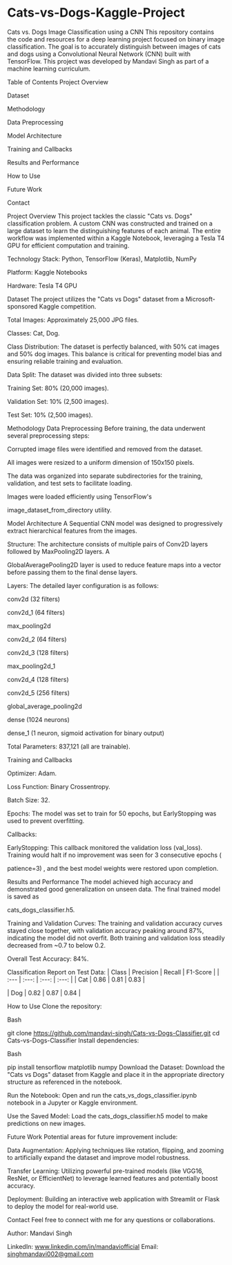 # Cats-vs-Dogs-Kaggle-Project
Cats vs. Dogs Image Classification using a CNN
This repository contains the code and resources for a deep learning project focused on binary image classification. The goal is to accurately distinguish between images of cats and dogs using a Convolutional Neural Network (CNN) built with TensorFlow. This project was developed by Mandavi Singh as part of a machine learning curriculum.



Table of Contents
Project Overview

Dataset

Methodology

Data Preprocessing

Model Architecture

Training and Callbacks

Results and Performance

How to Use

Future Work

Contact

Project Overview
This project tackles the classic "Cats vs. Dogs" classification problem. A custom CNN was constructed and trained on a large dataset to learn the distinguishing features of each animal. The entire workflow was implemented within a Kaggle Notebook, leveraging a Tesla T4 GPU for efficient computation and training.


Technology Stack: Python, TensorFlow (Keras), Matplotlib, NumPy


Platform: Kaggle Notebooks 


Hardware: Tesla T4 GPU 

Dataset
The project utilizes the "Cats vs Dogs" dataset from a Microsoft-sponsored Kaggle competition.


Total Images: Approximately 25,000 JPG files.


Classes: Cat, Dog.


Class Distribution: The dataset is perfectly balanced, with 50% cat images and 50% dog images. This balance is critical for preventing model bias and ensuring reliable training and evaluation.



Data Split: The dataset was divided into three subsets:



Training Set: 80% (20,000 images).




Validation Set: 10% (2,500 images).




Test Set: 10% (2,500 images).


Methodology
Data Preprocessing
Before training, the data underwent several preprocessing steps:

Corrupted image files were identified and removed from the dataset.

All images were resized to a uniform dimension of 150x150 pixels.

The data was organized into separate subdirectories for the training, validation, and test sets to facilitate loading.

Images were loaded efficiently using TensorFlow's 

image_dataset_from_directory utility.

Model Architecture
A Sequential CNN model was designed to progressively extract hierarchical features from the images.


Structure: The architecture consists of multiple pairs of Conv2D layers followed by MaxPooling2D layers. A 

GlobalAveragePooling2D layer is used to reduce feature maps into a vector before passing them to the final dense layers.


Layers: The detailed layer configuration is as follows:

conv2d (32 filters)

conv2d_1 (64 filters)

max_pooling2d

conv2d_2 (64 filters)

conv2d_3 (128 filters)

max_pooling2d_1

conv2d_4 (128 filters)

conv2d_5 (256 filters)

global_average_pooling2d


dense (1024 neurons) 


dense_1 (1 neuron, sigmoid activation for binary output) 


Total Parameters: 837,121 (all are trainable).

Training and Callbacks

Optimizer: Adam.


Loss Function: Binary Crossentropy.


Batch Size: 32.


Epochs: The model was set to train for 50 epochs, but EarlyStopping was used to prevent overfitting.

Callbacks:


EarlyStopping: This callback monitored the validation loss (val_loss). Training would halt if no improvement was seen for 3 consecutive epochs (

patience=3) , and the best model weights were restored upon completion.


Results and Performance
The model achieved high accuracy and demonstrated good generalization on unseen data. The final trained model is saved as 

cats_dogs_classifier.h5.


Training and Validation Curves: The training and validation accuracy curves stayed close together, with validation accuracy peaking around 87%, indicating the model did not overfit. Both training and validation loss steadily decreased from ~0.7 to below 0.2.



Overall Test Accuracy: 84%.

Classification Report on Test Data:
| Class | Precision | Recall | F1-Score |
| :--- | :---: | :---: | :---: |
| Cat | 0.86  | 0.81  | 0.83  |




| Dog | 0.82  | 0.87  | 0.84  |



How to Use
Clone the repository:

Bash

git clone https://github.com/mandavi-singh/Cats-vs-Dogs-Classifier.git
cd Cats-vs-Dogs-Classifier
Install dependencies:

Bash

pip install tensorflow matplotlib numpy
Download the Dataset: Download the "Cats vs Dogs" dataset from Kaggle and place it in the appropriate directory structure as referenced in the notebook.

Run the Notebook: Open and run the cats_vs_dogs_classifier.ipynb notebook in a Jupyter or Kaggle environment.

Use the Saved Model: Load the cats_dogs_classifier.h5 model to make predictions on new images.

Future Work
Potential areas for future improvement include:


Data Augmentation: Applying techniques like rotation, flipping, and zooming to artificially expand the dataset and improve model robustness.


Transfer Learning: Utilizing powerful pre-trained models (like VGG16, ResNet, or EfficientNet) to leverage learned features and potentially boost accuracy.


Deployment: Building an interactive web application with Streamlit or Flask to deploy the model for real-world use.

Contact
Feel free to connect with me for any questions or collaborations.


Author: Mandavi Singh 


LinkedIn: www.linkedin.com/in/mandaviofficial 
Email: singhmandavi002@gmail.com 









